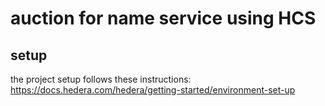 # auction for name service using HCS

## setup
the project setup follows these instructions: https://docs.hedera.com/hedera/getting-started/environment-set-up
